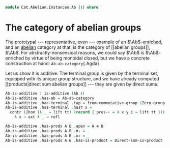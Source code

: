<!--
```agda
open import Algebra.Group.Cat.FinitelyComplete
open import Algebra.Group.Cat.Base
open import Algebra.Group.Subgroup
open import Algebra.Group.Ab.Sum
open import Algebra.Group.Ab

open import Cat.Diagram.Coequaliser
open import Cat.Diagram.Equaliser
open import Cat.Diagram.Terminal
open import Cat.Diagram.Product
open import Cat.Abelian.Base
open import Cat.Prelude
```
-->

```agda
module Cat.Abelian.Instances.Ab {ℓ} where
```

<!--
```agda
open is-pre-abelian
open is-additive

open Terminal
open Product
```
-->

# The category of abelian groups

The prototypal --- representative, even --- example of an
[$\Ab$-enriched], and an [abelian] category at that, is the category of
[[abelian groups]], $\Ab$. For abstractly-nonsensical reasons, we could
say $\Ab$ is $\Ab$-enriched by virtue of being monoidal closed, but we
have a concrete construction at hand: `Ab-ab-category`{.Agda}

[$\Ab$-enriched]: Cat.Abelian.Base.html#ab-enriched-categories
[abelian]: Cat.Abelian.Base.html#pre-abelian-abelian-categories

Let us show it is additive. The terminal group is given by the terminal
set, equipped with its unique group structure, and we have already
computed [[products|direct sum abelian groups]] --- they are given by
direct sums.

```agda
Ab-is-additive : is-additive (Ab ℓ)
Ab-is-additive .has-ab = Ab-ab-category
Ab-is-additive .has-terminal .top = from-commutative-group (Zero-group {ℓ}) (λ x y → refl)
Ab-is-additive .has-terminal .has⊤ x =
  contr (∫hom (λ _ → lift tt) (record { pres-⋆ = λ x y i → lift tt }))
    λ x → ext λ _ → refl

Ab-is-additive .has-prods A B .apex = A ⊕ B
Ab-is-additive .has-prods A B .π₁ = _
Ab-is-additive .has-prods A B .π₂ = _
Ab-is-additive .has-prods A B .has-is-product = Direct-sum-is-product
```
